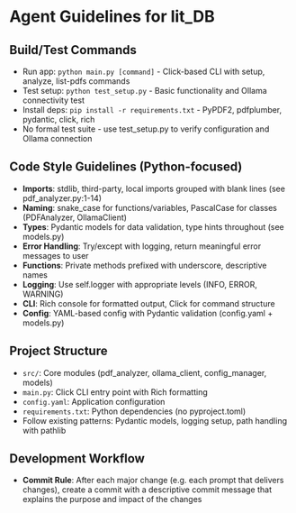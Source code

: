 # Agent Guidelines for lit_DB

## Build/Test Commands
- Run app: `python main.py [command]` - Click-based CLI with setup, analyze, list-pdfs commands
- Test setup: `python test_setup.py` - Basic functionality and Ollama connectivity test
- Install deps: `pip install -r requirements.txt` - PyPDF2, pdfplumber, pydantic, click, rich
- No formal test suite - use test_setup.py to verify configuration and Ollama connection

## Code Style Guidelines (Python-focused)
- **Imports**: stdlib, third-party, local imports grouped with blank lines (see pdf_analyzer.py:1-14)
- **Naming**: snake_case for functions/variables, PascalCase for classes (PDFAnalyzer, OllamaClient)
- **Types**: Pydantic models for data validation, type hints throughout (see models.py)
- **Error Handling**: Try/except with logging, return meaningful error messages to user
- **Functions**: Private methods prefixed with underscore, descriptive names
- **Logging**: Use self.logger with appropriate levels (INFO, ERROR, WARNING)
- **CLI**: Rich console for formatted output, Click for command structure
- **Config**: YAML-based config with Pydantic validation (config.yaml + models.py)

## Project Structure
- `src/`: Core modules (pdf_analyzer, ollama_client, config_manager, models)  
- `main.py`: Click CLI entry point with Rich formatting
- `config.yaml`: Application configuration
- `requirements.txt`: Python dependencies (no pyproject.toml)
- Follow existing patterns: Pydantic models, logging setup, path handling with pathlib

## Development Workflow
- **Commit Rule**: After each major change (e.g. each prompt that delivers changes), create a commit with a descriptive commit message that explains the purpose and impact of the changes